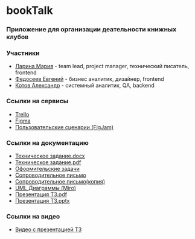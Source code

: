# bookTalk

### Приложение для организации деательности книжных клубов

### Участники
* [Ларина Мария](https://github.com/marylarina) - team lead, project manager, технический писатель, frontend
* [Федосеев Евгений](https://github.com/zhekkkk) - бизнес аналитик, дизайнер, frontend
* [Котов Александр](https://github.com/AlexandrCSF) - системный аналитик, QA, backend
### Ссылки на сервисы
* [Trello](https://trello.com/b/12DmkiM4/%D1%82%D0%BF-booktalk)
* [Figma](https://www.figma.com/file/ZdjfblitI1FBKpmhqKCuHt/%D1%83%D0%B1%D0%B8%D0%B9%D1%86%D0%B0-%D0%B1%D1%83%D0%BA%D0%BC%D0%B5%D0%B9%D1%82%D0%B0?type=design&node-id=0-1&mode=design&t=Rb1ji2QqEjfmZ4XV-0)
* [Пользовательские сценарии (FigJam)](https://www.figma.com/file/NeAYUjEDRsSMAPya95nUgW/user-flows?type=whiteboard&node-id=0%3A1&t=mE9dnxibDY9lPRCa-1)
### Ссылки на документацию
* [Техническое задание.docx](https://github.com/AlexandrCSF/bookTalk_Docs/blob/main/Техническое%20задание.docx)
* [Техническое задание.pdf](https://github.com/AlexandrCSF/bookTalk_Docs/blob/main/Техническое%20задание.pdf)
* [Оформительские задачи](https://github.com/AlexandrCSF/bookTalk_Docs/blob/main/Оформительские%20задачи.pdf)
* [Сопроводительное письмо](https://github.com/AlexandrCSF/bookTalk_Docs/blob/main/Сопроводительное%20письмо.pdf)
* [Сопроводительное письмо(копия)](https://github.com/AlexandrCSF/bookTalk_Docs/blob/main/Сопроводительное%20письмо%20—%20копия.pdf)
* [UML Диаграммы (Miro)](https://miro.com/app/board/uXjVNqVhdRU=/)
* [Презентация ТЗ.pdf](https://github.com/AlexandrCSF/bookTalk_Docs/blob/main/Презентация%20ТЗ.pdf)
* [Презентация ТЗ.pptx](https://github.com/AlexandrCSF/bookTalk_Docs/blob/main/Презентация%20ТЗ.pptx)
### Ссылки на видео
* [Видео с презентацией ТЗ](https://youtu.be/_u3xLzZcN6k)
